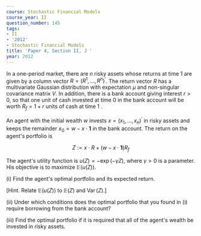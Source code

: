 ```yaml
---
course: Stochastic Financial Models
course_year: II
question_number: 145
tags:
- II
- '2012'
- Stochastic Financial Models
title: 'Paper 4, Section II, J '
year: 2012
---
```




In a one-period market, there are $n$ risky assets whose returns at time 1 are given by a column vector $R=\left(R^{1}, \ldots, R^{n}\right)^{\prime}$. The return vector $R$ has a multivariate Gaussian distribution with expectation $\mu$ and non-singular covariance matrix $V$. In addition, there is a bank account giving interest $r>0$, so that one unit of cash invested at time 0 in the bank account will be worth $R_{f}=1+r$ units of cash at time 1 .

An agent with the initial wealth $w$ invests $x=\left(x_{1}, \ldots, x_{n}\right)^{\prime}$ in risky assets and keeps the remainder $x_{0}=w-x \cdot \mathbf{1}$ in the bank account. The return on the agent's portfolio is

$$Z:=x \cdot R+(w-x \cdot \mathbf{1}) R_{f}$$

The agent's utility function is $u(Z)=-\exp (-\gamma Z)$, where $\gamma>0$ is a parameter. His objective is to maximize $\mathbb{E}(u(Z))$.

(i) Find the agent's optimal portfolio and its expected return.

[Hint. Relate $\mathbb{E}(u(Z))$ to $\mathbb{E}(Z)$ and $\operatorname{Var}(Z) .]$

(ii) Under which conditions does the optimal portfolio that you found in (i) require borrowing from the bank account?

(iii) Find the optimal portfolio if it is required that all of the agent's wealth be invested in risky assets.